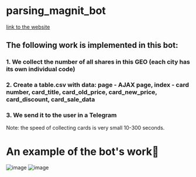 # parsing_magnit_bot

[link to the website](https://magnit.ru/promo/)

## The following work is implemented in this bot:
### 1. We collect the number of all shares in this GEO (each city has its own individual code)

### 2. Create a table.csv with data: page - AJAX page, index - card number, card_title, card_old_price, card_new_price, card_discount, card_sale_data

### 3. We send it to the user in a Telegram

Note: the speed of collecting cards is very small 10-300 seconds.

# An example of the bot's work🤖

![image](https://user-images.githubusercontent.com/88852824/221865660-f0e15e13-70ed-449c-8d2f-f8d905b6f73c.png)
![image](https://user-images.githubusercontent.com/88852824/221867436-3e5b1906-1cdf-4c5c-8d7e-f9be96ad8d35.png)

